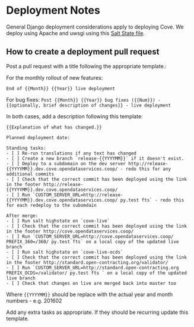 # Deployment Notes

General Django deployment considerations apply to deploying Cove. We deploy using Apache and uwsgi using this  [Salt State file](https://github.com/OpenDataServices/opendataservices-deploy/blob/master/salt/cove.sls).

## How to create a deployment pull request


Post a pull request with a title following the appropriate template.:

For the monthly rollout of new features:
```
End of {{Month}} {{Year}} live deployment 
```

For bug fixes:
``
Post {{Month}} {{Year}} bug fixes ({{Num}}) - {{optionally, brief description of changes}} - live deployment 
``

In both cases, add a description following this template:
```
{{Explanation of what has changed.}}

Planned deployment date: 

Standing tasks:
- [ ] Re-run translations if any text has changed
- [ ] Create a new branch `release-{{YYYYMM}}` if it doesn't exist.
- [ ] Deploy to a subdomain on the dev server http://release-{{YYYYMM}}.dev.cove.opendataservices.coop/ - redo this for any additional commits
- [ ] Check that the correct commit has been deployed using the link in the footer http://release-{{YYYYMM}}.dev.cove.opendataservices.coop/
- [ ] Run `CUSTOM_SERVER_URL=http://release-{{YYYYMM}}.dev.cove.opendataservices.coop/ py.test fts` - redo this for each redeploy to the subomdain

After merge:
- [ ] Run salt highstate on `cove-live`
- [ ] Check that the correct commit has been deployed using the link in the footer http://cove.opendataservices.coop/
- [ ] Run `CUSTOM_SERVER_URL=http://cove.opendataservices.coop/ PREFIX_360=/360/ py.test fts` on a local copy of the updated live branch
- [ ] Run salt highstate on `cove-live-ocds`
- [ ] Check that the correct commit has been deployed using the link in the footer http://standard.open-contracting.org/validator/
- [ ] Run `CUSTOM_SERVER_URL=http://standard.open-contracting.org PREFIX_OCDS=/validator/ py.test fts ` on a local copy of the updated live branch
- [ ] Check that changes on live are merged back into master too
```

Where `{{YYYYMM}}` should be replace with the actual year and month numbers - e.g. 201602

Add any extra tasks as appropriate. If they should be recurring update this template.
